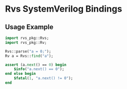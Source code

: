 # Rvs SystemVerilog Bindings

## Usage Example

```SystemVerilog
import rvs_pkg::Rvs;
import rvs_pkg::Rv;

Rvs::parse("a = 0;");
Rv a = Rvs::find("a");

assert (a.next() == 0) begin
    $info("a.next() == 0");
end else begin
    $fatal(1, "a.next() != 0");
end
```
